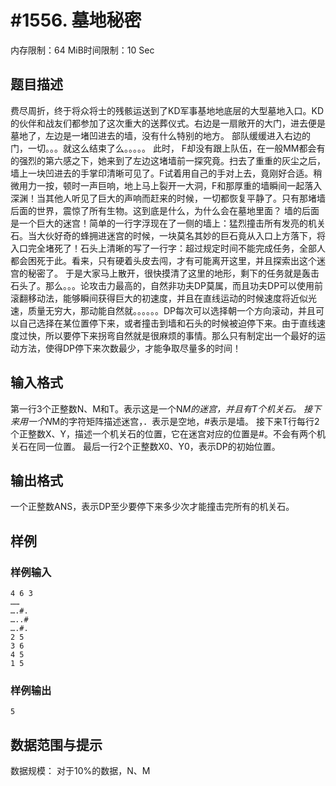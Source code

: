 # #1556. 墓地秘密

内存限制：64 MiB时间限制：10 Sec

## 题目描述

费尽周折，终于将众将士的残骸运送到了KD军事基地地底层的大型墓地入口。KD的伙伴和战友们都参加了这次重大的送葬仪式。右边是一扇敞开的大门，进去便是墓地了，左边是一堵凹进去的墙，没有什么特别的地方。
部队缓缓进入右边的门，一切。。。就这么结束了么。。。。。
此时， F却没有跟上队伍，在一般MM都会有的强烈的第六感之下，她来到了左边这堵墙前一探究竟。扫去了重重的灰尘之后，墙上一块凹进去的手掌印清晰可见了。F试着用自己的手对上去，竟刚好合适。稍微用力一按，顿时一声巨响，地上马上裂开一大洞，F和那厚重的墙瞬间一起落入深渊！当其他人听见了巨大的声响而赶来的时候，一切都恢复平静了。只有那堵墙后面的世界，震惊了所有生物。这到底是什么，为什么会在墓地里面？
墙的后面是一个巨大的迷宫！简单的一行字浮现在了一侧的墙上：猛烈撞击所有发亮的机关石。当大伙好奇的蜂拥进迷宫的时候，一块莫名其妙的巨石竟从入口上方落下，将入口完全堵死了！石头上清晰的写了一行字：超过规定时间不能完成任务，全部人都会困死于此。看来，只有硬着头皮去闯，才有可能离开这里，并且探索出这个迷宫的秘密了。
于是大家马上散开，很快摸清了这里的地形，剩下的任务就是轰击石头了。那么。。。论攻击力最高的，自然非功夫DP莫属，而且功夫DP可以使用前滚翻移动法，能够瞬间获得巨大的初速度，并且在直线运动的时候速度将近似光速，质量无穷大，那动能自然就。。。。。。DP每次可以选择朝一个方向滚动，并且可以自己选择在某位置停下来，或者撞击到墙和石头的时候被迫停下来。由于直线速度过快，所以要停下来拐弯自然就是很麻烦的事情。那么只有制定出一个最好的运动方法，使得DP停下来次数最少，才能争取尽量多的时间！

## 输入格式

第一行3个正整数N、M和T。表示这是一个N*M的迷宫，并且有T个机关石。
接下来用一个N*M的字符矩阵描述迷宫，．表示是空地，#表示是墙。
接下来T行每行2个正整数X、Y，描述一个机关石的位置，它在迷宫对应的位置是#。不会有两个机关石在同一位置。
最后一行2个正整数X0、Y0，表示DP的初始位置。

## 输出格式


一个正整数ANS，表示DP至少要停下来多少次才能撞击完所有的机关石。

## 样例

### 样例输入

    
    4 6 3
    ……
    ….#.
    …..#
    ….#.
    2 5
    3 6
    4 5
    1 5
    
    

### 样例输出

    
    5
    
    

## 数据范围与提示

数据规模：
对于10%的数据，N、M
